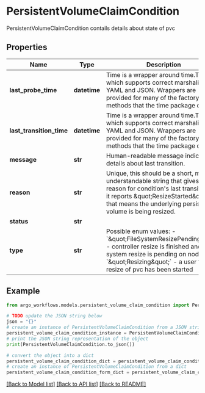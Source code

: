 # PersistentVolumeClaimCondition

PersistentVolumeClaimCondition contails details about state of pvc

## Properties

Name | Type | Description | Notes
------------ | ------------- | ------------- | -------------
**last_probe_time** | **datetime** | Time is a wrapper around time.Time which supports correct marshaling to YAML and JSON.  Wrappers are provided for many of the factory methods that the time package offers. | [optional] 
**last_transition_time** | **datetime** | Time is a wrapper around time.Time which supports correct marshaling to YAML and JSON.  Wrappers are provided for many of the factory methods that the time package offers. | [optional] 
**message** | **str** | Human-readable message indicating details about last transition. | [optional] 
**reason** | **str** | Unique, this should be a short, machine understandable string that gives the reason for condition&#39;s last transition. If it reports \&quot;ResizeStarted\&quot; that means the underlying persistent volume is being resized. | [optional] 
**status** | **str** |  | 
**type** | **str** |    Possible enum values:  - &#x60;\&quot;FileSystemResizePending\&quot;&#x60; - controller resize is finished and a file system resize is pending on node  - &#x60;\&quot;Resizing\&quot;&#x60; - a user trigger resize of pvc has been started | 

## Example

```python
from argo_workflows.models.persistent_volume_claim_condition import PersistentVolumeClaimCondition

# TODO update the JSON string below
json = "{}"
# create an instance of PersistentVolumeClaimCondition from a JSON string
persistent_volume_claim_condition_instance = PersistentVolumeClaimCondition.from_json(json)
# print the JSON string representation of the object
print(PersistentVolumeClaimCondition.to_json())

# convert the object into a dict
persistent_volume_claim_condition_dict = persistent_volume_claim_condition_instance.to_dict()
# create an instance of PersistentVolumeClaimCondition from a dict
persistent_volume_claim_condition_form_dict = persistent_volume_claim_condition.from_dict(persistent_volume_claim_condition_dict)
```
[[Back to Model list]](../README.md#documentation-for-models) [[Back to API list]](../README.md#documentation-for-api-endpoints) [[Back to README]](../README.md)


